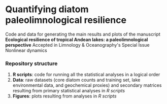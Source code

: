 # Quantifying diatom paleolimnological resilience

Code and data for generating the main results and plots of the manuscript **Ecological resilience of tropical Andean lakes: a paleolimnological perspective** 
Accepted in Limnology & Oceanography's Special Issue Nonlinear dynamics

### Repository structure
1. **R scripts**: code for running all the statistical analyses in a logical order
2. **Data**: raw datasets (core diatom counts and training set, lake environmental data, and geochemical proxies) and secondary matrices resulting from primary statistical analyses in <i>R scripts</i>
3. **Figures**: plots resulting from analyses in <i>R scripts</i>
